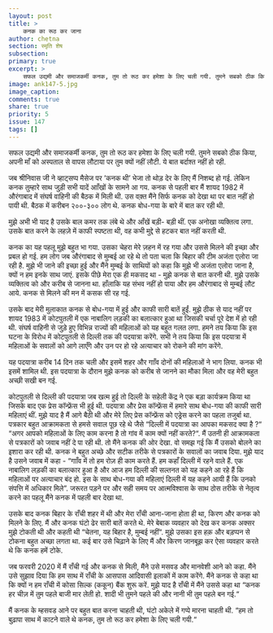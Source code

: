 ```yaml
---
layout: post
title: >
    कनक का रूठ कर जाना
author: chetna
section: स्मृति शेष
subsection:
primary: true
excerpt: >
    सफल उद्यमी और समाजकर्मी कनक, तुम तो रूठ कर हमेशा के लिए चली गयी. तुमने सबको ठीक किया, अपनी माँ को अस्पताल से वापस लौटाया पर तुम क्यों नहीं लौटी.
image: ank147-5.jpg
image_caption: 
comments: true
share: true
priority: 5
issue: 147
tags: []
---
```


सफल उद्यमी और समाजकर्मी कनक, तुम तो रूठ कर हमेशा के लिए चली गयी. तुमने सबको ठीक किया, अपनी माँ को अस्पताल से वापस लौटाया पर तुम क्यों नहीं लौटी. ये बात बर्दाश्त नहीं हो रही.

जब श्रीनिवास जी ने व्हाट्सप्प मैसेज पर ’कनक थी’ भेजा तो थोड़ देर के लिए मैं निशब्द हो गई. लेकिन कनक तुम्हारे साथ जुड़ी सभी यादें आाँखों के सामने आ गय. कनक से पहली बार मैं शायद 1982 में औरंगाबाद में संघर्ष वाहिनी की बैठक में मिली थी. उस वक़्त मैंने सिर्फ कनक को देखा था पर बात नहीं हो पायी थी. बैठक में करीबन २००-३०० लोग थे. कनक बोध-गया के बारे में बात कर रही थी.

मुझे अभी भी याद है उसके बाल कमर तक लंबे थे और आँखें बड़ी- बड़ी थीं. एक अनोखा व्यक्तित्व लगा. उसके बात करने के लहज़े में काफी स्पष्टता थी, वह कभी मुद्दे से हटकर बात नहीं करती थी.

कनक का यह पहलू मुझे बहुत भा गया. उसका चेहरा मेरे ज़हन में रह गया और उससे मिलने की इच्छा और प्रबल हो गई. हम लोग जब औरंगाबाद से मुम्बई आ रहे थे तो पता चला कि बिहार की टीम अजंता एलोरा जा रही है. मुझे भी जाने की इच्छा हुई और मैंने मुम्बई के साथियों को कहा कि मुझे भी अजंता एलोरा जाना है, क्यों न हम इनके साथ जाएं. इसके पीछे मेरा एक ही मकसद था - मुझे कनक से बात करनी थी. मुझे उसके व्यक्तित्व को और करीब से जानना था. हाँलाकि यह संभव नहीं हो पाया और हम औरंगाबाद से मुम्बई लौट आये. कनक से मिलने की मन में कसक सी रह गई.

उसके बाद मेरी मुलाकात कनक से बोध-गया में हुई और काफी सारी बातें हुईं. मुझे ठीक से याद नहीं पर शायद 1983 में कोटपुतली में एक नाबालिग लड़की का बलात्कार हुआ था जिसकी चर्चा पूरे देश में हो रही थी. संघर्ष वाहिनी से जुड़े हुए विभिन्न राज्यों की महिलाओं को यह बहुत गलत लगा. हमने तय किया कि इस घटना के विरोध में कोटपुतली से दिल्ली तक की पदयात्रा करेंगे. सभी ने तय किया कि इस पदयात्रा में महिलाओं के सवालों को आगे लाएँगे और उन पर हो रहे अत्याचार को रोकने की मांग करेंगे.

यह पदयात्रा करीब 14 दिन तक चली और इसमें शहर और गााँव दोनों की महिलाओं ने भाग लिया. कनक भी इसमें शामिल थी. इस पदयात्रा के दौरान मुझे कनक को करीब से जानने का मौका मिला और वह मेरी बहुत अच्छी सखी बन गई.

कोटपुतली से दिल्ली की पदयात्रा जब खत्म हुई तो दिल्ली के सहेली केंद्र ने एक बड़ा कार्यक्रम किया था जिसके बाद एक प्रेस कॉन्फ्रेंस भी हुई थी. पदयात्रा और प्रेस कॉन्फ्रेंस में हमारे साथ बोध-गया की काफी सारी महिलाएं थीं. मुझे याद है मैं आगे बैठी थी और मेरे लिए प्रेस कॉन्फ्रेंस को एड्रेस करने का पहला तजुर्बा था. पत्रकार बहुत आक्रामकता से हमसे सवाल पूछ रहे थे जैसे “दिल्ली में पदयात्रा का आपका मकसद क्या है ?“ “अगर आपको महिलाओं के लिए काम करना है तो गांव में काम क्यों नहीं करते?“. मैं उतनी ही आक्रामकता से पत्रकारों को जवाब नहीं दे पा रही थी. तो मैंने कनक की ओर देखा. वो समझ गई कि मैं उसको बोलने का इशारा कर रही थी. कनक ने बहुत अच्छे और सटीक तरीके से पत्रकारों के सवालों का जवाब दिया. मुझे याद है उसने जवाब में कहा - “गााँव में तो हम रोज़ ही काम करते हैं. हम कहाँ दिल्ली में रहने वाले हैं. एक नाबालिग लड़की का बलात्कार हुआ है और आज हम दिल्ली की सल्तनत को यह कहने आ रहे हैं कि महिलाओं पर अत्याचार बंद हो. इस के साथ बोध-गया की महिलाएं दिल्ली में यह कहने आयी हैं कि उनको संपत्ति में अधिकार मिले”. जरूरत पड़ने पर और सही समय पर आत्मविश्वास के साथ ठोस तरीके से नेतृत्व करने का पहलू मैंने कनक में पहली बार देखा था.

उसके बाद कनक बिहार के राँची शहर में थी और मेरा राँची आना-जाना होता ही था, किरण और कनक को मिलने के लिए. मैं और कनक घंटो ढेर सारी बातें करते थे. मेरे बेबाक व्यवहार को देख कर कनक अक्सर मुझे टोकती थी और कहती थी “चेतना, यह बिहार है, मुम्बई नहीं“. मुझे उसका इस हक़ और बड़प्पन से टोकना बहुत अच्छा लगता था. कई बार उसे चिढ़ाने के लिए मैं और किरण जानबूझ कर ऐसा व्यवहार करते थे कि कनक हमें टोके.

जब फरवरी 2020 में मैं राँची गई और कनक से मिली, मैंने उसे मसवड और मानवेशी आने को कहा. मैंने उसे सुझाव दिया कि हम साथ में राँची के आसपास आदिवासी इलाकों में काम करेंगे. मैंने कनक से कहा था कि क्यों न हम राँची में कोसा सिल्क (ककून) बैंक शुरू करें. मुझे याद है राँची में मैंने उससे कहा था “कनक हर चीज़ में तुम पहले बाजी मार लेती हो. शादी भी तुमने पहले की और नानी भी तुम पहले बन गई.“

मैं कनक के म्हसवड आने पर बहुत बात करना चाहती थी, घंटो अकेले में गप्पे मारना चाहती थी. “हम तो बुढ़ापा साथ में काटने वाले थे कनक, तुम तो रूठ कर हमेशा के लिए चली गयी.“ 